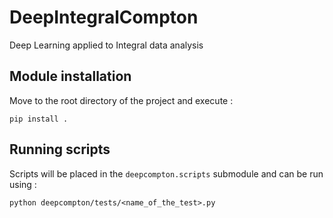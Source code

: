 # DeepIntegralCompton
Deep Learning applied to Integral data analysis

## Module installation

Move to the root directory of the project and execute :
```
pip install .
```

## Running scripts
Scripts will be placed in the `deepcompton.scripts` submodule and can be run using : 
```
python deepcompton/tests/<name_of_the_test>.py
```
